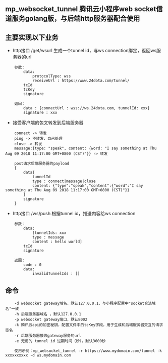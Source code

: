 ## mp_websocket_tunnel 腾讯云小程序web socket信道服务golang版，与后端http服务器配合使用


## 主要实现以下业务

* http接口 /get/wsurl 生成一个tunnel id，与ws connection绑定，返回ws服务器的url
~~~ 
    参数：
        data:
            protocolType: wss
            receiveUrl : https://www.24dota.com/tunnel/
        tcId
        tcKey
        signature

    返回：
        data : {connectUrl : wss://ws.24dota.com, tunnelId: xxx}
        signature : xxx
~~~

* 接受客户端的包文转发到后端服务器
~~~ 
    connect -> 转发
    ping -> 不转发，自己处理
    close -> 转发
    message:{type: "speak", content: {word: "I say something at Thu Aug 09 2018 11:17:00 GMT+0800 (CST)"}} -> 转发

    post请求后端服务器的payload
    {
        data{
            tunnelId
            type : connect|message|close
            content: {"type":"speak","content":{"word":"I say something at Thu Aug 09 2018 11:17:00 GMT+0800 (CST)"}}
        }
        signature
    }
~~~ 


* http接口 /ws/push 根据tunnel id，推送内容给ws connection
~~~ 
    参数：
        data:
            [tunnelIds: xxx
            type : message
            content : hello world]
        tcId
        signature

    返回：
        code : 0
        data:
            invalidTunnelIds : []

~~~ 


## 命令
~~~ 
    -d websocket gateway域名，默认127.0.0.1，与小程序配置中"socket合法域名"一致
    -h 后端服务器域名 ，默认127.0.0.1
    -p websocket gateway端口，默认8002
    -k 腾讯云api的加密秘钥，配置文件中的tcKey字段，用于生成和后端服务器交互的请求签名
    -r 后端服务器接收gateway服务的url
    -e 无用的 tunnel id 过期时间（秒），默认3600秒

    使用示例：mp_websocket_tunnel -r https://www.mydomain.com/tunnel -k xxxxxxxxxx -d ws.mydomain.com
~~~ 
